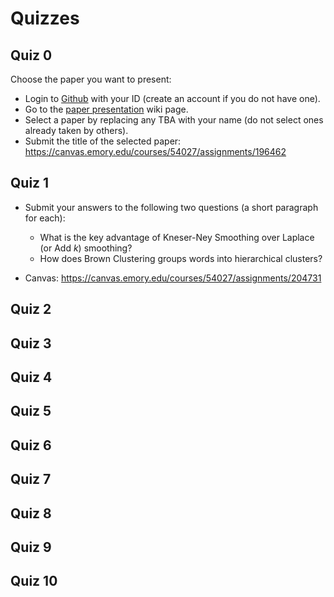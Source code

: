 Quizzes
=======

## Quiz 0

Choose the paper you want to present:

* Login to [Github](https://github.com) with your ID (create an account if you do not have one).
* Go to the [paper presentation](https://github.com/emory-courses/cs571/wiki/Paper-Presentation) wiki page.
* Select a paper by replacing any TBA with your name (do not select ones already taken by others).
* Submit the title of the selected paper: https://canvas.emory.edu/courses/54027/assignments/196462

## Quiz 1

* Submit your answers to the following two questions (a short paragraph for each):
  * What is the key advantage of Kneser-Ney Smoothing over Laplace (or Add _k_) smoothing?
  * How does Brown Clustering groups words into hierarchical clusters?

* Canvas: https://canvas.emory.edu/courses/54027/assignments/204731


## Quiz 2


## Quiz 3


## Quiz 4


## Quiz 5


## Quiz 6


## Quiz 7


## Quiz 8


## Quiz 9


## Quiz 10
